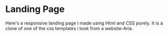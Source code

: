 # Landing Page
Here's a responsive landing page i made using Html and CSS purely. It is a clone of one of the css templates i took from a website-Aria.
